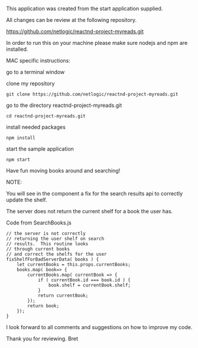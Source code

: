 This application was created from the start application supplied.


All changes can be review at the following repository.


https://github.com/netlogic/reactnd-project-myreads.git


In order to run this on your machine please make sure nodejs and npm are installed.

MAC specific instructions:

go to a terminal window  

clone my repository

    git clone https://github.com/netlogic/reactnd-project-myreads.git

go to the directory reactnd-project-myreads.git

    cd reactnd-project-myreads.git

install needed packages

    npm install


start the sample application

    npm start

Have fun moving books around and searching!

NOTE:

You will see in the component a fix for the search results api to correctly update the shelf.

The server does not return the current shelf for a book the user has.

Code from SearchBooks.js

    // the server is not correctly 
    // returning the user shelf on search
    // results.  This routine looks 
    // through current books
    // and correct the shelfs for the user
    fixShelfForBadServerData( books ) {
        let currentBooks = this.props.currentBooks;
        books.map( book=> {
            currentBooks.map( currentBook => {
                if ( currentBook.id === book.id ) {
                    book.shelf = currentBook.shelf;
                }
                return currentBook;
            });
            return book;
        });
    }

I look forward to all comments and suggestions on how to improve my code.

Thank you for reviewing.
Bret


